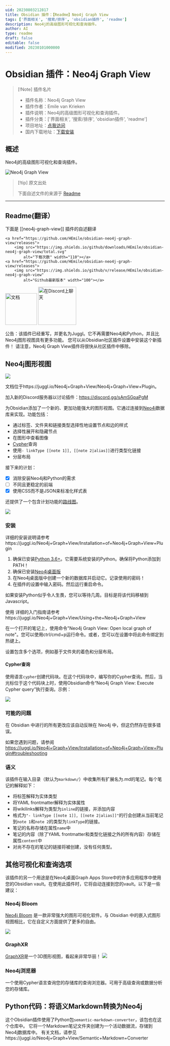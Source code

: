 ```yaml
---
uid: 20230803212817
title: Obsidian 插件：【Readme】Neo4j Graph View
tags: ['界面相关', '搜索/排序', 'obsidian插件', 'readme']
description: Neo4j的高级图形可视化和查询插件。
author: AI
type: readme
draft: false
editable: false
modified: 20230101000000
---
```


# Obsidian 插件：Neo4j Graph View

> [!Note] 插件名片
> - 插件名称：Neo4j Graph View
> - 插件作者：Emile van Krieken
> - 插件说明：Neo4j的高级图形可视化和查询插件。
> - 插件分类：['界面相关', '搜索/排序', 'obsidian插件', 'readme']
> - 项目地址：[点我访问](https://github.com/HEmile/obsidian-neo4j-graph-view)
> - 国内下载地址：[下载安装](https://pkmer.cn/products/plugin/pluginMarket/?neo4j-graph-view)

## 概述

Neo4j的高级图形可视化和查询插件。

![Neo4j Graph View](https://cdn.pkmer.cn/covers/neo4j-graph-view.png!pkmer)

> [!tip] 原文出处
> 
>下面自述文件的来源于 [Readme](https://ghproxy.net/https://raw.githubusercontent.com/HEmile/obsidian-neo4j-graph-view/main/README.md)
> 

---

## Readme(翻译）

下面是 [[neo4j-graph-view]] 插件的自述翻译



<p align="left">
    
    <a href="https://github.com/HEmile/obsidian-neo4j-graph-view/releases">
        <img src="https://img.shields.io/github/downloads/HEmile/obsidian-neo4j-graph-view/total.svg"
            alt="下载次数" width="110"></a> 
    <a href="https://github.com/HEmile/obsidian-neo4j-graph-view/releases">
        <img src="https://img.shields.io/github/v/release/HEmile/obsidian-neo4j-graph-view"
            alt="Github最新版本" width="100"></a>
   <a href="https://juggl.io/Neo4j+Graph+View/Neo4j+Graph+View+Plugin">
        <img src="https://img.shields.io/badge/docs-Obsidian-blue"
            alt="文档" width="100"></a>
    <a href="https://discord.gg/sAmSGpaPgM">
        <img src="https://img.shields.io/discord/794500624163143720?logo=discord"
            alt="在Discord上聊天" width="120"></a>
</p>

公告：该插件已经重写，并更名为Juggl。它不再需要Neo4j和Python，并且比Neo4j图形视图具有更多功能。
您可以从Obsidian社区插件设置中安装这个新插件！
请注意，Neo4j Graph View插件将很快从社区插件中移除。
## Neo4j图形视图
![](https://raw.githubusercontent.com/HEmile/obsidian-neo4j-graph-view/main/neo4j-graph-view/resources/styled_screenshot.png)

文档位于https://juggl.io/Neo4j+Graph+View/Neo4j+Graph+View+Plugin。

加入新的Discord服务器以讨论插件：https://discord.gg/sAmSGpaPgM

为Obsidian添加了一个新的、更加功能强大的图形视图。它通过连接到[Neo4j](https://neo4j.com/)数据库来实现。功能包括：
- 通过标签、文件夹和链接类型选择性地设置节点和边的样式
- 选择性展开和隐藏节点
- 在图形中查看图像
- [Cypher](https://neo4j.com/developer/cypher/)查询
- 使用`- linkType [[note 1]], [[note 2|alias]]`进行类型化链接
- 分层布局

接下来的计划：
- [x] 消除安装Neo4j和Python的需求
- [ ] 不同且更稳定的前端
- [x] 使用CSS而不是JSON来标准化样式表

还提供了一个包含计划功能的[路线图](https://juggl.io/Roadmap)。

![](https://raw.githubusercontent.com/HEmile/obsidian-neo4j-graph-view/main/neo4j-graph-view/resources/obsidian%20neo4j%20plugin.gif)

### 安装
详细的安装说明请参考https://juggl.io/Neo4j+Graph+View/Installation+of+Neo4j+Graph+View+Plugin
1. 确保已安装[Python 3.6+](https://www.python.org/downloads/)。它需要系统安装的Python。确保将Python添加到PATH！
2. 确保已安装[Neo4j桌面版](https://neo4j.com/download/)
4. 在Neo4j桌面版中创建一个新的数据库并启动它。记录使用的密码！
5. 在插件的设置中输入密码。然后运行重启命令。

如果安装Python似乎令人生畏，您可以等待几周。目标是将该代码移植到Javascript。

使用
详细的入门指南请参考https://juggl.io/Neo4j+Graph+View/Using+the+Neo4j+Graph+View

在一个打开的笔记上，使用命令"Neo4j Graph View: Open local graph of note"。您可以使用ctrl/cmd+p运行命令。或者，您可以在设置中将此命令绑定到热键上。

设置包含多个选项，例如基于文件夹的着色和分层布局。

#### Cypher查询
使用语言`cypher`创建代码块。在这个代码块中，编写你的Cypher查询。然后，当光标位于这个代码块上时，使用Obsidian命令“Neo4j Graph View: Execute Cypher query”执行查询。示例：

![](https://raw.githubusercontent.com/HEmile/obsidian-neo4j-graph-view/main/neo4j-graph-view/resources/cypher_querying.png)

### 可能的问题
在 Obsidian 中进行的所有更改应该自动反映在 Neo4j 中，但这仍然存在很多错误。

如果您遇到问题，请参阅 https://juggl.io/Neo4j+Graph+View/Installation+of+Neo4j+Graph+View+Plugin#troubleshooting

### 语义
该插件在输入目录（默认为`markdown/`）中收集所有扩展名为.md的笔记。每个笔记的解释如下：
- 将标签解释为实体类型
- 将YAML frontmatter解释为实体属性
- 将wikilinks解释为类型为`inline`的链接，并添加内容
- 格式为`"- linkType [[note 1]], [[note 2|alias]]"`的行会创建从当前笔记到`note 1`和`note 2`的类型为`linkType`的链接。
- 笔记的名称存储在属性`name`中
- 笔记的内容（除了YAML frontmatter和类型化链接之外的所有内容）存储在属性`content`中
- 对尚不存在的笔记的链接将被创建，没有任何类型。

## 其他可视化和查询选项
该插件的另一个用途是在Neo4j桌面Graph Apps Store中的许多应用程序中使用您的Obsidian vault。在使用此插件时，它将自动连接到您的vault。以下是一些建议：

### Neo4j Bloom
[Neo4j Bloom](https://neo4j.com/product/bloom/) 是一款非常强大的图形可视化软件。与 Obsidian 中的嵌入式图形视图相比，它在自定义方面提供了更多的自由。

![](https://raw.githubusercontent.com/HEmile/obsidian-neo4j-graph-view/main/neo4j-graph-view/resources/bloom_screenshot.jpg)

### GraphXR
[GraphXR](https://www.kineviz.com/)是一个3D图形视图，看起来非常华丽！
![](https://raw.githubusercontent.com/HEmile/obsidian-neo4j-graph-view/main/neo4j-graph-view/resources/graphxr.gif)

### Neo4j浏览器
一个使用Cypher语言查询您的存储库的查询浏览器。可用于高级查询或数据分析您的存储库。

## Python代码：将语义Markdown转换为Neo4j
这个Obsidian插件使用了Python包`semantic-markdown-converter`，该包也在这个仓库中。
它将一个Markdown笔记文件夹创建为一个活动数据流，存储到Neo4j数据库中。
有关文档，请参见https://juggl.io/Neo4j+Graph+View/Semantic+Markdown+Converter



